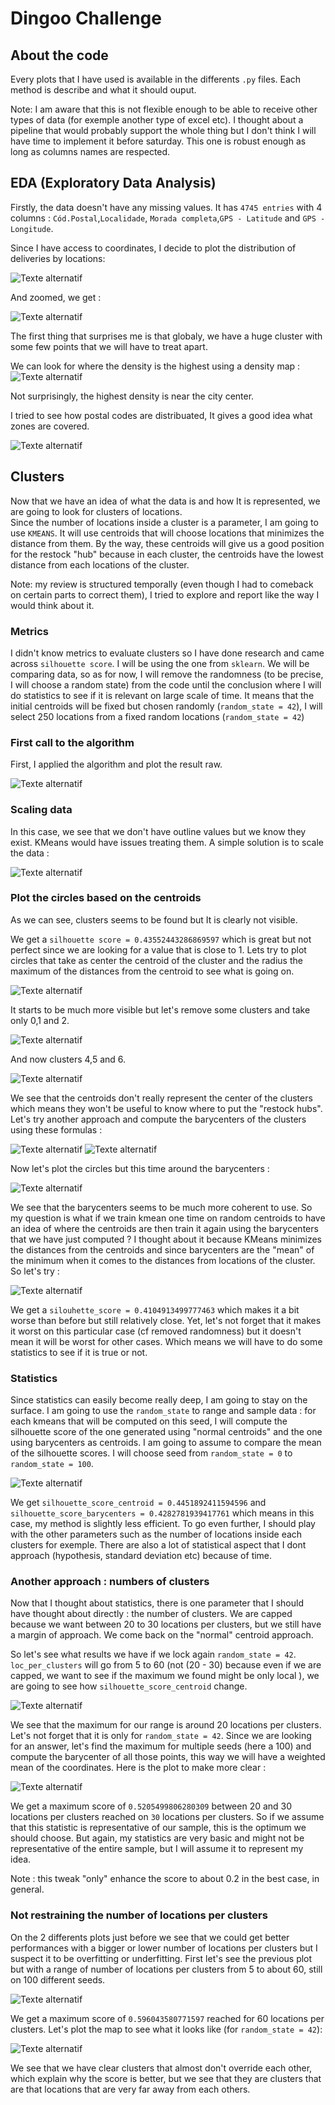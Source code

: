 # Dingoo Challenge


## About the code

Every plots that I have used is available in the differents `.py` files.
Each method is describe and what it should ouput.

Note: I am aware that this is not flexible enough to be able to receive other
types of data (for exemple another type of excel etc). I thought about a
pipeline that would probably support the whole thing but I don't think
I will have time to implement it before saturday.
This one is robust enough as long as columns names are respected.

## EDA (Exploratory Data Analysis)

Firstly, the data doesn't have any missing values. 
It has `4745 entries` with 4 columns : `Cód.Postal`,`Localidade`,
`Morada completa`,`GPS - Latitude` and `GPS - Longitude`.  

Since I have access to coordinates, I decide to plot the distribution of deliveries by locations:  
  
![Texte alternatif](src/delivery_locations_distribution.PNG)  
  
And zoomed, we get :  
  
![Texte alternatif](src/delivery_locations_distribution_zoom.PNG)
  
  
The first thing that surprises me is that globaly, 
we have a huge cluster with some few points that we will have to treat apart.  

We can look for where the density is the highest using a density map :  
![Texte alternatif](src/density_heatmap.PNG)
  
Not surprisingly, the highest density is near the city center.

I tried to see how postal codes are distribuated, It gives a good idea what zones 
are covered.

![Texte alternatif](src/delivery_locations_distribution_postal_code.PNG)

## Clusters

Now that we have an idea of what the data is and how It is represented, we are going to look for
clusters of locations.  
Since the number of locations inside a cluster is a parameter, I am going to use `KMEANS`.
It will use centroids that will choose locations that minimizes the distance from them.
By the way, these centroids will give us a good position for the restock "hub" because in each cluster,
the centroids have the lowest distance from each locations of the cluster.

Note: my review is structured temporally (even though I had to comeback on certain parts to
correct them), I tried to explore and report like the way I would think about it.



### Metrics

I didn't know metrics to evaluate clusters so I have done research 
and came across `silhouette score`. I will be using the one from `sklearn`.
We will be comparing data, so as for now, 
I will remove the randomness (to be precise, I will choose a random state) 
from the code until the conclusion where I will do statistics to see if it is relevant on large scale of time. 
It means that the initial centroids will be fixed 
but chosen randomly (`random_state = 42`), I will select 250 locations from a fixed random locations (`random_state = 42`)



### First call to the algorithm

First, I applied the algorithm and plot the result raw.

![Texte alternatif](src/clusterskmeansunscaled.PNG)

### Scaling data

In this case, we see that we don't have outline values but we know they exist.
KMeans would have issues treating them.
A simple solution is to scale the data :

![Texte alternatif](src/clusters_kmeans.png)


### Plot the circles based on the centroids

As we can see, clusters seems to be found but It is clearly not visible.

We get a `silhouette score = 0.43552443286869597` which is great but not perfect
since we are looking for a value that is close to 1. 
Lets try to plot circles that take as center the centroid of the cluster and the radius
the maximum of the distances from the centroid to see what is going on.

![Texte alternatif](src/clusters_kmeans_circles.png)

It starts to be much more visible but let's remove some clusters and take
only 0,1 and 2.

![Texte alternatif](src/clusters_kmeans_0_to_2.png)


And now clusters 4,5 and 6.

![Texte alternatif](src/clusters_kmeans_4_to_6.png)

We see that the centroids don't really represent the center of the clusters
which means they won't be useful to know where to put the "restock hubs".
Let's try another approach and compute the barycenters of the clusters
using these formulas :


![Texte alternatif](src/formula_barycenter_1.PNG)
![Texte alternatif](src/formula_barycenter_2.PNG)

Now let's plot the circles but this time around the barycenters :

![Texte alternatif](src/clusters_kmeans_circles_barycenters.PNG)

We see that the barycenters seems to be much more coherent to use. 
So my question is what if we train kmean one time on random centroids 
to have an idea of where the centroids are then train it again using 
the barycenters that we have just computed ? 
I thought about it because KMeans minimizes the distances from the centroids and since barycenters
are the "mean" of the minimum when it comes to the distances from locations of the cluster.
So let's try :

![Texte alternatif](src/clusters_kmeans_basedon_barycenters_1.PNG)

We get a `silouhette_score = 0.4104913499777463` which makes it a bit worse than before but still relatively close.
Yet, let's not forget that it makes 
it worst on this particular case (cf removed randomness) but it doesn't mean
it will be worst for other cases. 
Which means we will have to do some statistics to see if it is true or not.

### Statistics

Since statistics can easily become really deep, I am going to stay on the surface.
I am going to use the `random_state` to range and sample data : 
for each kmeans that will be computed on this seed, I will compute the silhouette score
of the one generated using "normal centroids" and the one using barycenters as centroids.
I am going to assume to compare the mean of the silhouette scores.
I will choose seed from `random_state = 0` to `random_state = 100`.


![Texte alternatif](src/stats_scores.png)

We get `silhouette_score_centroid = 0.4451892411594596` and 
`silhouette_score_barycenters = 0.4282781939417761` which means in this case, my method
is slightly less efficient. To go even further, I should play with the other parameters
such as the number of locations inside each clusters for exemple. There are also a lot of 
statistical aspect that I dont approach (hypothesis, standard deviation etc) 
because of time.

### Another approach : numbers of clusters

Now that I thought about statistics, there is one parameter that I should
have thought about directly : the number of clusters.
We are capped because we want between 20 to 30 locations per clusters,
but we still have a margin of approach. We come back on the "normal"
centroid approach.

So let's see what results we have if we lock again `random_state = 42`.
`loc_per_clusters` will go from 5 to 60 (not (20 - 30) because even if we are capped,
we want to see if the maximum we found might be only local ), we are going to see
how `silhouette_score_centroid` change.

![Texte alternatif](src/stats_scores_k.png)

We see that the maximum for our range is around 20 locations per clusters. Let's not forget
that it is only for `random_state = 42`.
Since we are looking for an answer, let's find the maximum for multiple seeds (here a 100)
and compute the barycenter of all those points, this way we will have a weighted mean of
the coordinates. Here is the plot to make more clear :

![Texte alternatif](src/stats_scores_max_k.PNG)

We get a maximum score of `0.5205499806280309` between 20 and 30 locations per clusters reached on `30` locations per clusters.
So if we assume that this statistic is representative of our sample, this is the optimum we should choose. But again, my statistics are very basic and might not be representative of the entire sample, but I will assume it to represent my idea.

Note : this tweak "only" enhance the score to about 0.2 in the best case, in general.

### Not restraining the number of locations per clusters

On the 2 differents plots just before we see that we could get better performances with a bigger or lower number of locations per clusters but I suspect it to be overfitting or underfitting.
First let's see the previous plot but with a range of number of locations per clusters from 5 to about 60, still on 100 different seeds. 

![Texte alternatif](src/stats_scores_max_k_2.PNG)

We get a maximum score of `0.596043580771597` reached for 60 locations per clusters.
Let's plot the map to see what it looks like (for `random_state = 42`): 


![Texte alternatif](src/clusters_kmeans_1.PNG)

We see that we have clear clusters that almost don't override each other, which explain why the score is better, but we see that they are clusters that are that locations that are very far away from each others.
